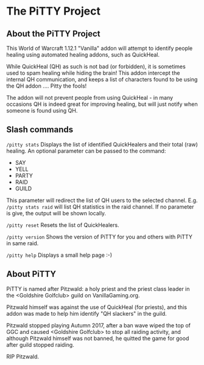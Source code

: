 # The PiTTY Project

## About the PiTTY Project
This World of Warcraft 1.12.1 "Vanilla" addon will attempt to identify people healing using automated healing addons, such as QuickHeal.

While QuickHeal (QH) as such is not bad (or forbidden), it is sometimes used to spam healing while hiding the brain! This addon intercept the internal QH communication, and keeps a list of characters found to be using the QH addon .... Pitty the fools!

The addon will not prevent people from using QuickHeal - in many occasions QH is indeed great for improving healing, but will just notify when someone is found using QH.

## Slash commands

```/pitty stats```
Displays the list of identified QuickHealers and their total (raw) healing.
An optional parameter can be passed to the command: 
* SAY
* YELL
* PARTY
* RAID
* GUILD

This parameter will redirect the list of QH users to the selected channel.
E.g. ```/pitty stats raid``` will list QH statistics in the raid channel.
If no parameter is give, the output will be shown locally.


```/pitty reset```
Resets the list of QuickHealers.


```/pitty version```
Shows the version of PiTTY for you and others with PiTTY in same raid.


```/pitty help```
Displays a small help page :-)



## About PiTTY
PiTTY is named after Pitzwald: a holy priest and the priest class leader in the &lt;Goldshire Golfclub&gt; guild on VanillaGaming.org.

Pitzwald himself was against the use of QuickHeal (for priests), and this addon was made to help him identify "QH slackers" in the guild.

Pitzwald stopped playing Autumn 2017, after a ban wave wiped the top of GGC and caused &lt;Goldshire Golfclub&gt; to stop all raiding activity, and although Pitzwald himself was not banned, he quitted the game for good after guild stopped raiding.

RIP Pitzwald.
